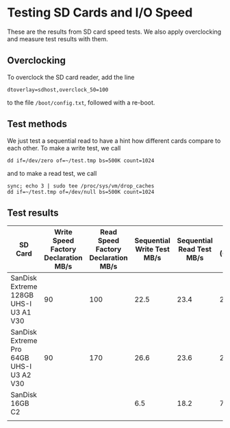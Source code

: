 # Testing SD Cards and I/O Speed
These are the results from SD card speed tests. We also apply overclocking and measure test results with them.

## Overclocking
To overclock the SD card reader, add the line
```
dtoverlay=sdhost,overclock_50=100
```
to the file `/boot/config.txt`, followed with a re-boot.

## Test methods
We just test a sequential read to have a hint how different cards compare to each other. To make a write test, we call
```
dd if=/dev/zero of=~/test.tmp bs=500K count=1024
```
and to make a read test, we call
```
sync; echo 3 | sudo tee /proc/sys/vm/drop_caches
dd if=~/test.tmp of=/dev/null bs=500K count=1024
```

## Test results
|SD Card|Write Speed<br/>Factory Declaration<br/>MB/s|Read Speed<br/>Factory Declaration<br/>MB/s|Sequential Write Test<br/>MB/s|Sequential Read Test<br/>MB/s|Sequential Write Test<br/>(Overclocked)<br/>MB/s|Sequential Read Test<br/>(Overclocked)<br/>MB/s|
|---|---|---|---|---|---|---|
|SanDisk Extreme 128GB UHS-I U3 A1 V30|90|100|22.5|23.4|26.5|38.3|
|SanDisk Extreme Pro 64GB UHS-I U3 A2 V30|90|170|26.6|23.6|25.9|38.5|
|SanDisk 16GB C2|   |   |6.5|18.2|7.5|30.3|
|   |   |   |   |   |   |   |
